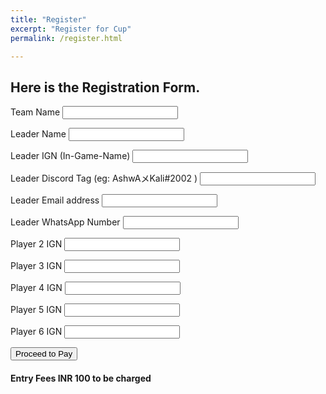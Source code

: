```yaml
---
title: "Register"
excerpt: "Register for Cup"
permalink: /register.html

---
```



## Here is the Registration Form.


  <div class="container">
        <form id="contactForm">
          <p>
            <label>Team Name</label>
            <input type="text" name="team_name" id="team_name" required>
          </p>
          <p>
            <label>Leader Name</label>
            <input type="text" name="leader_name" id="leader_name" required>
          </p>
          <p>
            <label>Leader IGN (In-Game-Name)</label>
            <input type="text" name="leader_ign" id="leader_ign" required>
          </p>
          <p>
            <label>Leader Discord Tag (eg: AshwAメKali#2002 )</label>
            <input type="text" name="leader_dtag" id="leader_dtag" required>
          </p>
          <p>
            <label>Leader Email address</label>
            <input type="text" name="leader_email" id="leader_email" required>
          </p>
          <p>
            <label>Leader WhatsApp Number</label>
            <input type="text" name="leader_phone" id="leader_phone" required>
          </p>
          <p>
            <label>Player 2 IGN</label>
            <input type="text" name="p2_ign" id="p2_ign" required>
          </p>
          <p>
            <label>Player 3 IGN</label>
            <input type="text" name="p3_ign" id="p3_ign" required>
          </p>
          <p>
            <label>Player 4 IGN</label>
            <input type="text" name="p4_ign" id="p4_ign" required>
          </p>
          <p>
            <label>Player 5 IGN</label>
            <input type="text" name="p5_ign" id="p5_ign">
          </p>
          <p>
            <label>Player 6 IGN</label>
            <input type="text" name="p6_ign" id="p6_ign">
          </p>
          <p class="full">
            <button type="submit">Proceed to Pay</button>
          </p>
        <h4>Entry Fees INR 100 to be charged</h4>
        </form>

  </div>

